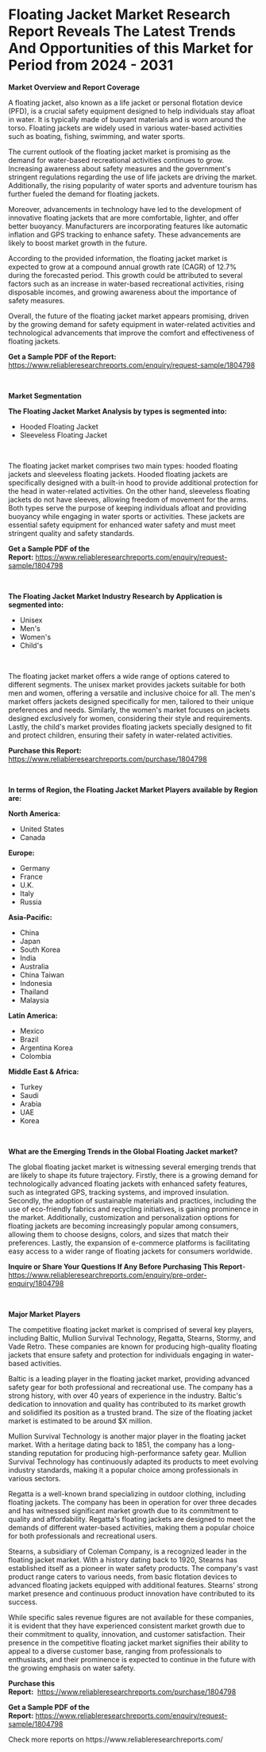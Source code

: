 <p><h1>Floating Jacket Market Research Report Reveals The Latest Trends And Opportunities of this Market for Period from 2024 - 2031</h1></p><p><strong>Market Overview and Report Coverage</strong></p>
<p><p>A floating jacket, also known as a life jacket or personal flotation device (PFD), is a crucial safety equipment designed to help individuals stay afloat in water. It is typically made of buoyant materials and is worn around the torso. Floating jackets are widely used in various water-based activities such as boating, fishing, swimming, and water sports.</p><p>The current outlook of the floating jacket market is promising as the demand for water-based recreational activities continues to grow. Increasing awareness about safety measures and the government's stringent regulations regarding the use of life jackets are driving the market. Additionally, the rising popularity of water sports and adventure tourism has further fueled the demand for floating jackets.</p><p>Moreover, advancements in technology have led to the development of innovative floating jackets that are more comfortable, lighter, and offer better buoyancy. Manufacturers are incorporating features like automatic inflation and GPS tracking to enhance safety. These advancements are likely to boost market growth in the future.</p><p>According to the provided information, the floating jacket market is expected to grow at a compound annual growth rate (CAGR) of 12.7% during the forecasted period. This growth could be attributed to several factors such as an increase in water-based recreational activities, rising disposable incomes, and growing awareness about the importance of safety measures.</p><p>Overall, the future of the floating jacket market appears promising, driven by the growing demand for safety equipment in water-related activities and technological advancements that improve the comfort and effectiveness of floating jackets.</p></p>
<p><strong>Get a Sample PDF of the Report:</strong> <a href="https://www.reliableresearchreports.com/enquiry/request-sample/1804798">https://www.reliableresearchreports.com/enquiry/request-sample/1804798</a></p>
<p>&nbsp;</p>
<p><strong>Market Segmentation</strong></p>
<p><strong>The Floating Jacket Market Analysis by types is segmented into:</strong></p>
<p><ul><li>Hooded Floating Jacket</li><li>Sleeveless Floating Jacket</li></ul></p>
<p>&nbsp;</p>
<p><p>The floating jacket market comprises two main types: hooded floating jackets and sleeveless floating jackets. Hooded floating jackets are specifically designed with a built-in hood to provide additional protection for the head in water-related activities. On the other hand, sleeveless floating jackets do not have sleeves, allowing freedom of movement for the arms. Both types serve the purpose of keeping individuals afloat and providing buoyancy while engaging in water sports or activities. These jackets are essential safety equipment for enhanced water safety and must meet stringent quality and safety standards.</p></p>
<p><strong>Get a Sample PDF of the Report:</strong>&nbsp;<a href="https://www.reliableresearchreports.com/enquiry/request-sample/1804798">https://www.reliableresearchreports.com/enquiry/request-sample/1804798</a></p>
<p>&nbsp;</p>
<p><strong>The Floating Jacket Market Industry Research by Application is segmented into:</strong></p>
<p><ul><li>Unisex</li><li>Men's</li><li>Women's</li><li>Child's</li></ul></p>
<p>&nbsp;</p>
<p><p>The floating jacket market offers a wide range of options catered to different segments. The unisex market provides jackets suitable for both men and women, offering a versatile and inclusive choice for all. The men's market offers jackets designed specifically for men, tailored to their unique preferences and needs. Similarly, the women's market focuses on jackets designed exclusively for women, considering their style and requirements. Lastly, the child's market provides floating jackets specially designed to fit and protect children, ensuring their safety in water-related activities.</p></p>
<p><strong>Purchase this Report:</strong>&nbsp; <a href="https://www.reliableresearchreports.com/purchase/1804798">https://www.reliableresearchreports.com/purchase/1804798</a></p>
<p>&nbsp;</p>
<p><strong>In terms of Region, the Floating Jacket Market Players available by Region are:</strong></p>
<p>
    <p> <strong> North America: </strong>
        <ul>
            <li>United States</li>
            <li>Canada</li>
        </ul>
        </p> 
    <p> <strong> Europe: </strong>
        <ul>
            <li>Germany</li>
            <li>France</li>
            <li>U.K.</li>
            <li>Italy</li>
            <li>Russia</li>
        </ul>
        </p> 
    <p> <strong> Asia-Pacific: </strong>
        <ul>
            <li>China</li>
            <li>Japan</li>
            <li>South Korea</li>
            <li>India</li>
            <li>Australia</li>
            <li>China Taiwan</li>
            <li>Indonesia</li>
            <li>Thailand</li>
            <li>Malaysia</li>
        </ul>
        </p> 
    <p> <strong> Latin America: </strong>
        <ul>
            <li>Mexico</li>
            <li>Brazil</li>
            <li>Argentina Korea</li>
            <li>Colombia</li>
        </ul>
        </p> 
    <p> <strong> Middle East & Africa: </strong>
        <ul>
            <li>Turkey</li>
            <li>Saudi</li>
            <li>Arabia</li>
            <li>UAE</li>
            <li>Korea</li>
        </ul>
    </p>
    </p>
<p>&nbsp;</p>
<p><strong>What are the Emerging Trends in the Global Floating Jacket market?</strong></p>
<p><p>The global floating jacket market is witnessing several emerging trends that are likely to shape its future trajectory. Firstly, there is a growing demand for technologically advanced floating jackets with enhanced safety features, such as integrated GPS, tracking systems, and improved insulation. Secondly, the adoption of sustainable materials and practices, including the use of eco-friendly fabrics and recycling initiatives, is gaining prominence in the market. Additionally, customization and personalization options for floating jackets are becoming increasingly popular among consumers, allowing them to choose designs, colors, and sizes that match their preferences. Lastly, the expansion of e-commerce platforms is facilitating easy access to a wider range of floating jackets for consumers worldwide.</p></p>
<p><strong>Inquire or Share Your Questions If Any Before Purchasing This Report</strong>- <a href="https://www.reliableresearchreports.com/enquiry/pre-order-enquiry/1804798">https://www.reliableresearchreports.com/enquiry/pre-order-enquiry/1804798</a></p>
<p>&nbsp;</p>
<p><strong>Major Market Players</strong></p>
<p><p>The competitive floating jacket market is comprised of several key players, including Baltic, Mullion Survival Technology, Regatta, Stearns, Stormy, and Vade Retro. These companies are known for producing high-quality floating jackets that ensure safety and protection for individuals engaging in water-based activities.</p><p>Baltic is a leading player in the floating jacket market, providing advanced safety gear for both professional and recreational use. The company has a strong history, with over 40 years of experience in the industry. Baltic's dedication to innovation and quality has contributed to its market growth and solidified its position as a trusted brand. The size of the floating jacket market is estimated to be around $X million.</p><p>Mullion Survival Technology is another major player in the floating jacket market. With a heritage dating back to 1851, the company has a long-standing reputation for producing high-performance safety gear. Mullion Survival Technology has continuously adapted its products to meet evolving industry standards, making it a popular choice among professionals in various sectors.</p><p>Regatta is a well-known brand specializing in outdoor clothing, including floating jackets. The company has been in operation for over three decades and has witnessed significant market growth due to its commitment to quality and affordability. Regatta's floating jackets are designed to meet the demands of different water-based activities, making them a popular choice for both professionals and recreational users.</p><p>Stearns, a subsidiary of Coleman Company, is a recognized leader in the floating jacket market. With a history dating back to 1920, Stearns has established itself as a pioneer in water safety products. The company's vast product range caters to various needs, from basic flotation devices to advanced floating jackets equipped with additional features. Stearns' strong market presence and continuous product innovation have contributed to its success.</p><p>While specific sales revenue figures are not available for these companies, it is evident that they have experienced consistent market growth due to their commitment to quality, innovation, and customer satisfaction. Their presence in the competitive floating jacket market signifies their ability to appeal to a diverse customer base, ranging from professionals to enthusiasts, and their prominence is expected to continue in the future with the growing emphasis on water safety.</p></p>
<p><strong>Purchase this Report:</strong>&nbsp;&nbsp;<a href="https://www.reliableresearchreports.com/purchase/1804798">https://www.reliableresearchreports.com/purchase/1804798</a></p>
<p></p>
<p><strong>Get a Sample PDF of the Report:</strong>&nbsp;<a href="https://www.reliableresearchreports.com/enquiry/request-sample/1804798">https://www.reliableresearchreports.com/enquiry/request-sample/1804798</a></p>
<p>Check more reports on https://www.reliableresearchreports.com/</p>